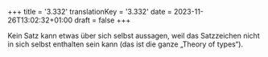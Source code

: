 +++
title = '3.332'
translationKey = '3.332'
date = 2023-11-26T13:02:32+01:00
draft = false
+++

Kein Satz kann etwas über sich selbst aussagen, weil das Satzzeichen nicht in sich selbst enthalten sein kann (das ist die ganze „Theory of types“).
